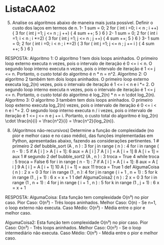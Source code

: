 # ListaCAA02

5. Analise os algoritmos abaixo de maneira mais justa possível. Definir o custo dos laços em termos de n. 
1- 
1 sum = 0; 
2 for ( int i =0; i < n ; i ++) { 
3 for ( int j =1; j <= n ; j ++) { 
4 sum ++; 
5 } 
6 } 
2- 
1 sum = 0; 
2 for ( int i =1; i < n ; i *=2) { 
3 for ( int j =1; j <= n ; j ++) { 
4 sum ++; 
5 } 
6 } 
3- 
1 sum = 0; 
2 for ( int i =0; i < n ; i *=2) { 
3 for ( int j =1; j <= n ; j += i ) { 
4 sum ++; 
5 } 
6 } 

RESPOSTA:
Algoritmo 1: O algoritmo 1 tem dois loops aninhados. O primeiro loop externo executa n vezes, pois o intervalo de iteração é 0 <= i < n. O segundo loop interno executa n vezes, pois o intervalo de iteração é 1 <= j <= n. Portanto, o custo total do algoritmo é n * n = n^2.
Algoritmo 2: O algoritmo 2 também tem dois loops aninhados. O primeiro loop externo executa log_2(n) vezes, pois o intervalo de iteração é 1 <= i < n e i *= 2. O segundo loop interno executa n vezes, pois o intervalo de iteração é 1 <= j <= n. Portanto, o custo total do algoritmo é log_2(n) * n = n \cdot log_2(n).
Algoritmo 3: O algoritmo 3 também tem dois loops aninhados. O primeiro loop externo executa log_2(n) vezes, pois o intervalo de iteração é 0 <= i < n e i *= 2. O segundo loop interno executa n / i vezes, pois o intervalo de iteração é 1 <= j <= n e j += i. Portanto, o custo total do algoritmo é log_2(n) \cdot \frac{n}{i} = \frac{n^2}{i} = \frac{n^2}{log_2(n)}.


8. (Algoritmos não-recursivos) Determine a função de complexidade (no pior e melhor caso e no caso médio), das funções implementadas em Python, apresentadas abaixo, fazendo as considerações pertinentes. 
1 # primeiro 
2 def bubble_sort (A , n ) : 
3 for j in range ( n ) : 
4 for i in range ( n - 1) : 
5 if A [ i ] > A [ i + 1]: 
6 aux = A [ i ] 
7 A [ i ] = A [ i + 1] 
8 A [ i + 1] = aux 
1 # segundo 
2 def bubble_sort2 (A , n ) : 
3 troca = True 
4 while troca : 
5 troca = False 
6 for i in range ( n - 1) : 
7 if A [ i ] > A [ i + 1]: 
8 aux = A [ i ] 
9 A [ i ] = A [ i + 1] 
10 A [ i + 1] = aux 
11 troca = True 
1 def AlgumaCoisa ( n ) : 
2 x = 0 
3 for i in range (1 , n ): 
4 for j in range ( i + 1 , n + 1) : 
5 for k in range (1 , j + 1) : 
6 x = x + 1 
1 def AlgumaCoisa2 ( n ) : 
2 x = 0 
3 for i in range (1 , n + 1) : 
4 for j in range ( i + 1 , n ) : 
5 for k in range (1 , j + 1) : 
6 x = x + 1 

RESPOSTA:
AlgumaCoisa:
Esta função tem complexidade O(n³) no pior caso.
Pior Caso: O(n³) - Três loops aninhados.
Melhor Caso: O(n) - Se n=1, o loop externo não executa.
Caso Médio: O(n³) - Média entre o pior e melhor caso.

AlgumaCoisa2:
Esta função tem complexidade O(n³) no pior caso.
Pior Caso: O(n³) - Três loops aninhados.
Melhor Caso: O(n²) - Se o loop intermediário não executa.
Caso Médio: O(n³) - Média entre o pior e melhor caso.


